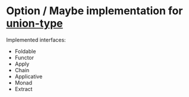 Option / Maybe implementation for [union-type](https://github.com/paldepind/union-type)
=================================

Implemented interfaces:
* Foldable
* Functor
* Apply
* Chain
* Applicative
* Monad
* Extract
